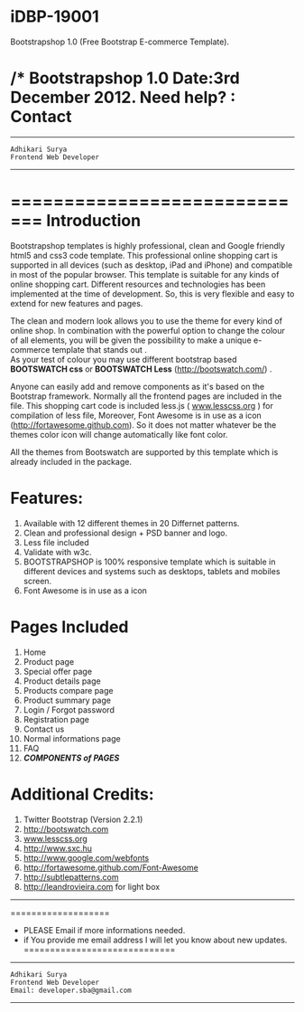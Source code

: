 # iDBP-19001
Bootstrapshop 1.0 (Free Bootstrap E-commerce Template).

/*
Bootstrapshop 1.0
Date:3rd December 2012.
Need help? : Contact
=============================
-----------------------------
	Adhikari Surya
	Frontend Web Developer
-----------------------------
=============================
Introduction
============
Bootstrapshop templates is highly professional, clean and Google friendly html5 and css3 code template. 
This professional online shopping cart is supported in all devices (such as desktop, iPad and iPhone) and compatible in most of the popular browser.
This template is suitable for any kinds of online shopping cart.
Different resources and technologies has been implemented at the time of development. So, this is very flexible and easy to extend for new features and pages.

The clean and modern look allows you to use the theme for every kind of online shop.
In combination with the powerful option to change the colour of all elements, you will be given the possibility to make a unique e-commerce template that stands out .  
As your test of colour you may use different bootstrap based **BOOTSWATCH  css**  or **BOOTSWATCH  Less**  (http://bootswatch.com/) . 

Anyone can easily add and remove components as it's based on the Bootstrap framework. Normally all the frontend pages are included in the file.
This shopping cart code is  included less.js ( www.lesscss.org ) for compilation of  less file,
Moreover, Font Awesome is in use as a icon (http://fortawesome.github.com). 
So it does not matter whatever be the themes color icon will change automatically like font color.
 
All the themes from Bootswatch are supported by this template which is already included in the package.

Features:
=========
1. Available with 12 different themes in 20 Differnet patterns.
3. Clean and professional design + PSD banner and logo.
4. Less file included
5. Validate with w3c.
6. BOOTSTRAPSHOP is 100% responsive template  which is suitable in different devices and systems such as desktops,  tablets and mobiles screen.
7. Font Awesome is in use as a icon

Pages Included
===============
1.	Home
2.	Product page
3.	Special offer page
4.	Product details page
5.	Products compare page
6.	Product summary page
7.	Login / Forgot password
8.	Registration page
9.	Contact us
10.	Normal informations page
11.	FAQ
12.	***COMPONENTS of PAGES***


Additional Credits:
==================
1. Twitter Bootstrap (Version 2.2.1)
2. http://bootswatch.com 
3. www.lesscss.org
4. http://www.sxc.hu
5. http://www.google.com/webfonts
6. http://fortawesome.github.com/Font-Awesome
7. http://subtlepatterns.com
8. http://leandrovieira.com for light box

**************************************************************
===================
* PLEASE Email if more informations needed.
* if You provide me email address I will let you know about new updates.
=============================
-----------------------------
	Adhikari Surya
	Frontend Web Developer
	Email: developer.sba@gmail.com
-----------------------------
